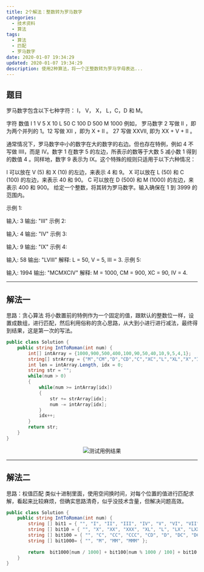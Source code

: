 ```yaml
---
title: 2个解法：整数转为罗马数字
categories:
  - 技术资料
  - 算法
tags:
  - 算法
  - 匹配
  - 罗马数字
date: 2020-01-07 19:34:29
updated: 2020-01-07 19:34:29
description: 使用2种算法，将一个正整数转为罗马字母表达...
---
```


## 题目
罗马数字包含以下七种字符： I， V， X， L，C，D 和 M。

字符          数值
I             1
V             5
X             10
L             50
C             100
D             500
M             1000
例如， 罗马数字 2 写做 II ，即为两个并列的 1。12 写做 XII ，即为 X + II 。 27 写做  XXVII, 即为 XX + V + II 。

通常情况下，罗马数字中小的数字在大的数字的右边。但也存在特例，例如 4 不写做 IIII，而是 IV。数字 1 在数字 5 的左边，所表示的数等于大数 5 减小数 1 得到的数值 4 。同样地，数字 9 表示为 IX。这个特殊的规则只适用于以下六种情况：

I 可以放在 V (5) 和 X (10) 的左边，来表示 4 和 9。
X 可以放在 L (50) 和 C (100) 的左边，来表示 40 和 90。 
C 可以放在 D (500) 和 M (1000) 的左边，来表示 400 和 900。
给定一个整数，将其转为罗马数字。输入确保在 1 到 3999 的范围内。

示例 1:

输入: 3
输出: "III"
示例 2:

输入: 4
输出: "IV"
示例 3:

输入: 9
输出: "IX"
示例 4:

输入: 58
输出: "LVIII"
解释: L = 50, V = 5, III = 3.
示例 5:

输入: 1994
输出: "MCMXCIV"
解释: M = 1000, CM = 900, XC = 90, IV = 4.
***
## 解法一
思路：贪心算法
将小数置前的特例作为一个固定的值，跟默认的整数位一样，设置成数组，进行匹配，然后利用俗称的贪心思路，从大到小进行进行减法，最终得到结果，这是第一次的写法。

```csharp
public class Solution {
    public string IntToRoman(int num) {
        int[] intArray = {1000,900,500,400,100,90,50,40,10,9,5,4,1};
        string[] strArray = {"M","CM","D","CD","C","XC","L","XL","X","IX","V","IV","I"};
        int len = intArray.Length, idx = 0;
        string str = "";
        while(num > 0)
        {
            while(num >= intArray[idx])
            {
                str += strArray[idx];
                num -= intArray[idx];
            }
            idx++;
        }
        return str;
    }
}
```
<center><img src="/img/proj/20200107154441649.png" title="测试用例结果"/></center>


***
## 解法二
思路：权值匹配
类似十进制里面，使用空间换时间，对每个位置的值进行匹配求解，看起来比较麻烦，但确实思路清奇，似乎没技术含量，但解决问题高效。

```csharp
public class Solution {
    public string IntToRoman(int num) {
        string [] bit1 = { "", "I", "II", "III", "IV", "V", "VI", "VII", "VIII", "IX" };
        string [] bit10 = { "", "X", "XX", "XXX", "XL", "L", "LX", "LXX", "LXXX", "XC" };
        string [] bit100 = { "", "C", "CC", "CCC", "CD", "D", "DC", "DCC", "DCCC", "CM" };
        string [] bit1000= { "", "M", "MM", "MMM" };
        
        return  bit1000[num / 1000] + bit100[num % 1000 / 100] + bit10[num % 100 / 10] + bit1[num % 10];;
    }
}
```